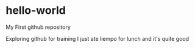 # hello-world
My First github repository

Exploring github for training
I just ate liempo for lunch and it's quite good 
